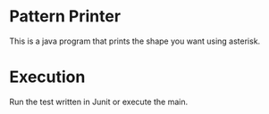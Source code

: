 # Pattern Printer

This is a java program that prints the shape you want using asterisk.

# Execution

Run the test written in Junit or execute the main.
